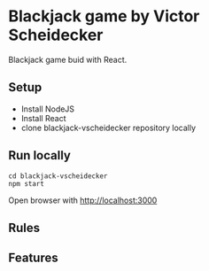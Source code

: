 # Blackjack game by Victor Scheidecker

Blackjack game buid with React.

## Setup

- Install NodeJS
- Install React
- clone blackjack-vscheidecker repository locally

## Run locally

```
cd blackjack-vscheidecker
npm start
```
Open browser with [http://localhost:3000](http://localhost:3000)

## Rules

## Features
